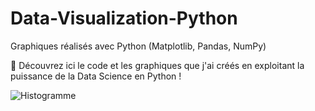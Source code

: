 # Data-Visualization-Python
Graphiques réalisés avec Python (Matplotlib, Pandas, NumPy)

🚀 Découvrez ici le code et les graphiques que j'ai créés en exploitant la puissance de la Data Science en Python !

![Histogramme](AppleGraphique1.png)  
